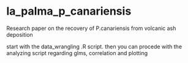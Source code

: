 # la_palma_p_canariensis
Research paper on the recovery of P.canariensis from volcanic ash deposition

start with the data_wrangling .R script. then you can procede with the analyzing script regarding glms, correlation and plotting
